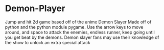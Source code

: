 # Demon-Player
Jump and hit 2d game based off of the anime Demon Slayer
Made off of python and the python module pygame.
Use the arrow keys to move around, and space to attack the enemies, endless runner, keep going until you get beat by the demons.
Demon slayer fans may use their knowledge of the show to unlock an extra special attack
